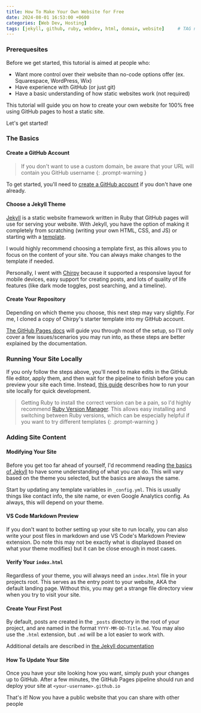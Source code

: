 ```yaml
---
title: How To Make Your Own Website for Free
date: 2024-08-01 16:53:00 +0600
categories: [Web Dev, Hosting]
tags: [jekyll, github, ruby, webdev, html, domain, website]     # TAG names should always be lowercase
---
```


### Prerequesites
Before we get started, this tutorial is aimed at people who:

- Want more control over their website than no-code options offer (ex. Squarespace, WordPress, Wix)
- Have experience with GitHub (or just git)
- Have a basic understanding of how static websites work (not required)

This tutorial will guide you on how to create your own website for 100% free using GitHub pages to host a static site. 

Let's get started!

### The Basics
#### Create a GitHub Account
> If you don't want to use a custom domain, be aware that your URL will contain you GitHub username
{: .prompt-warning }

To get started, you'll need to [create a GitHub account](https://github.com/join) if you don't have one already. 

#### Choose a Jekyll Theme
[Jekyll]() is a static website framework written in Ruby that GitHub pages will use for serving your website. With Jekyll, you have the option of making it completely from scratching (writing your own HTML, CSS, and JS) or starting with a [template](https://jekyllrb.com/docs/themes). 

I would highly recommend choosing a template first, as this allows you to focus on the content of your site. You can always make changes to the template if needed.

Personally, I went with [Chirpy](https://chirpy.cotes.page) because it supported a responsive layout for mobile devices, easy support for creating posts, and lots of quality of life features (like dark mode toggles, post searching, and a timeline).


#### Create Your Repository
Depending on which theme you choose, this next step may vary slightly. For me, I cloned a copy of Chirpy's starter template into my GitHub account. 

[The GitHub Pages docs](https://pages.github.com) will guide you through most of the setup, so I'll only cover a few issues/scenarios you may run into, as these steps are better explained by the documentation.

### Running Your Site Locally
If you only follow the steps above, you'll need to make edits in the GitHub file editor, apply them, and then wait for the pipeline to finish before you can preview your site each time. Instead, [this guide](https://docs.github.com/en/pages/setting-up-a-github-pages-site-with-jekyll/testing-your-github-pages-site-locally-with-jekyll) describes how to run your site locally for quick development.

> Getting Ruby to install the correct version can be a pain, so I'd highly recommend [Ruby Version Manager](https://rvm.io). This allows easy installing and switching between Ruby versions, which can be especially helpful if you want to try different templates
{: .prompt-warning }

### Adding Site Content
#### Modifying Your Site
Before you get too far ahead of yourself, I'd recommend reading [the basics of Jekyll](https://jekyllrb.com/docs/step-by-step/01-setup) to have some understanding of what you can do. This will vary based on the theme you selected, but the basics are always the same.

Start by updating any template variables in `_config.yml`. This is usually things like contact info, the site name, or even Google Analytics config. As always, this will depend on your theme.

#### VS Code Markdown Preview
If you don't want to bother setting up your site to run locally, you can also write your post files in markdown and use VS Code's Markdown Preview extension. Do note this may not be exactly what is displayed (based on what your theme modifies) but it can be close enough in most cases.

#### Verify Your `index.html`
Regardless of your theme, you will always need an `index.html` file in your projects root. This serves as the entry point to your website, AKA the default landing page. Without this, you may get a strange file directory view when you try to visit your site.

#### Create Your First Post
By default, posts are created in the `_posts` directory in the root of your project, and are named in the format `YYYY-MM-DD-Title.md`. You may also use the `.html` extension, but `.md` will be a lot easier to work with.

Additional details are described in [the Jekyll documentation]((https://jekyllrb.com/docs/step-by-step/01-setup))

#### How To Update Your Site
Once you have your site looking how you want, simply push your changes up to GitHub. After a few minutes, the GitHub Pages pipeline should run and deploy your site at `<your-username>.github.io`

That's it! Now you have a public website that you can share with other people
